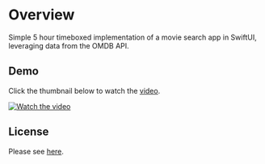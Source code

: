 # Overview 

Simple 5 hour timeboxed implementation of a movie search app in SwiftUI, leveraging data from the OMDB API.

## Demo 
Click the thumbnail below to watch the [video](https://youtu.be/w3DsBtmwl0g).

[![Watch the video](https://img.youtube.com/vi/FPfVNmn8DO4/maxresdefault.jpg)](https://youtu.be/FPfVNmn8DO4)

## License
Please see [here](https://choosealicense.com/no-permission/).
